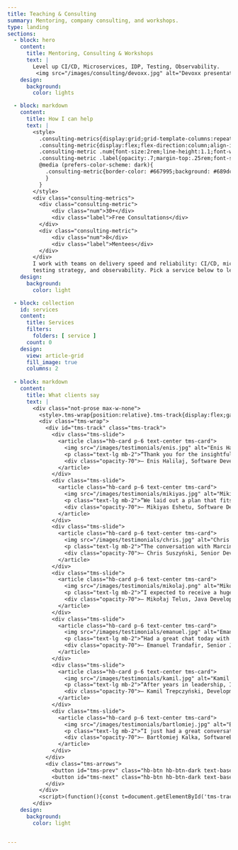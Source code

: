 ```yaml
---
title: Teaching & Consulting
summary: Mentoring, company consulting, and workshops.
type: landing
sections:
  - block: hero
    content:
      title: Mentoring, Consulting & Workshops
      text: |
        Level up CI/CD, Microservices, IDP, Testing, Observability.
         <img src="/images/consulting/devoxx.jpg" alt="Devoxx presentation" class="rounded-xl mt-6 mx-auto">        
    design:
      background:
        color: lights

  - block: markdown
    content:
      title: How I can help
      text: |
        <style>
          .consulting-metrics{display:grid;grid-template-columns:repeat(2,minmax(0,1fr));gap:2rem;margin:2rem 0;}
          .consulting-metric{display:flex;flex-direction:column;align-items:center;justify-content:center;padding:1.25rem;border-radius:1rem;border:1px solid var(--hb-border,#e5e7eb);background:var(--hb-card,#fff)}
          .consulting-metric .num{font-size:2rem;line-height:1.1;font-weight:800}
          .consulting-metric .label{opacity:.7;margin-top:.25rem;font-size:.9rem}
          @media (prefers-color-scheme: dark){
            .consulting-metric{border-color: #667995;background: #689dca;
            }
          }
        </style>
        <div class="consulting-metrics">
          <div class="consulting-metric">
              <div class="num">30+</div>
              <div class="label">Free Consultations</div>
          </div>
          <div class="consulting-metric">
              <div class="num">8</div>
              <div class="label">Mentees</div>
          </div>
        </div>
        I work with teams on delivery speed and reliability: CI/CD, microservices, internal developer platforms,
        testing strategy, and observability. Pick a service below to learn more and purchase or get in touch.
    design:
      background:
        color: light

  - block: collection
    id: services
    content:
      title: Services
      filters:
        folders: [ service ]
      count: 0
    design:
      view: article-grid
      fill_image: true
      columns: 2
      
  - block: markdown
    content:
      title: What clients say
      text: |        
        <div class="not-prose max-w-none">
          <style>.tms-wrap{position:relative}.tms-track{display:flex;gap:1.5rem;overflow-x:auto;scroll-snap-type:x mandatory;padding-bottom:.5rem;scroll-behavior:smooth}.tms-slide{flex:0 0 99%;scroll-snap-align:center}.tms-card{max-width:48rem;margin:0 auto}.tms-arrows{display:flex;justify-content:center;gap:.75rem;margin-top:.5rem}</style>
          <div class="tms-wrap">
            <div id="tms-track" class="tms-track">
              <div class="tms-slide">
                <article class="hb-card p-6 text-center tms-card">
                  <img src="/images/testimonials/enis.jpg" alt="Enis Halilaj" class="w-16 h-16 rounded-full object-cover mx-auto mb-3">
                  <p class="text-lg mb-2">“Thank you for the insightful conversation and valuable advice!”</p>
                  <div class="opacity-70">— Enis Halilaj, Software Developer @ Evonem</div>
                </article>
              </div>
              <div class="tms-slide">
                <article class="hb-card p-6 text-center tms-card">
                  <img src="/images/testimonials/mikiyas.jpg" alt="Mikiyas Eshetu" class="w-16 h-16 rounded-full object-cover mx-auto mb-3">
                  <p class="text-lg mb-2">“We laid out a plan that fits both the topics I want to explore and the way I like to learn. While working on my first sprint, one challenge has already made me rethink how I approach modularity and domain boundaries in Spring apps.”</p>
                  <div class="opacity-70">— Mikiyas Eshetu, Software Developer</div>
                </article>
              </div>
              <div class="tms-slide">
                <article class="hb-card p-6 text-center tms-card">
                  <img src="/images/testimonials/chris.jpg" alt="Chris Suszyński" class="w-16 h-16 rounded-full object-cover mx-auto mb-3">
                  <p class="text-lg mb-2">“The conversation with Marcin Grzejszczak was a blast, as always! We spoke about Event Mesh (...). Marcin picked up on the topic right away and sold me on some very interesting ideas! I highly recommend Marcin's consultations.”</p>
                  <div class="opacity-70">— Chris Suszyński, Senior Developer @ Red Hat</div>
                </article>
              </div>
              <div class="tms-slide">
                <article class="hb-card p-6 text-center tms-card">
                  <img src="/images/testimonials/mikolaj.png" alt="Mikołaj Telus" class="w-16 h-16 rounded-full object-cover mx-auto mb-3">
                  <p class="text-lg mb-2">“I expected to receive a huge dose of knowledge about architecture and Spring, but what struck me most was his extraordinary kindness and lack of any barriers.”</p>
                  <div class="opacity-70">— Mikołaj Telus, Java Developer</div>
                </article>
              </div>
              <div class="tms-slide">
                <article class="hb-card p-6 text-center tms-card">
                  <img src="/images/testimonials/emanuel.jpg" alt="Emanuel Trandafir" class="w-16 h-16 rounded-full object-cover mx-auto mb-3">
                  <p class="text-lg mb-2">“Had a great chat today with Marcin Grzejszczak — if you have a chance for conversations like this, take it. Totally worth it!”</p>
                  <div class="opacity-70">— Emanuel Trandafir, Senior Java Developer</div>
                </article>
              </div>
              <div class="tms-slide">
                <article class="hb-card p-6 text-center tms-card">
                  <img src="/images/testimonials/kamil.jpg" alt="Kamil Trepczyński" class="w-16 h-16 rounded-full object-cover mx-auto mb-3">
                  <p class="text-lg mb-2">“After years in leadership, I felt my tech edge fading. Rebuilding with Marcin’s mentorship — highly recommended.”</p>
                  <div class="opacity-70">— Kamil Trepczyński, Development Team Lead @ GFT Group</div>
                </article>
              </div>
              <div class="tms-slide">
                <article class="hb-card p-6 text-center tms-card">
                  <img src="/images/testimonials/bartlomiej.jpg" alt="Bartłomiej Kalka" class="w-16 h-16 rounded-full object-cover mx-auto mb-3">
                  <p class="text-lg mb-2">“I just had a great conversation with Marcin Grzejszczak, and I highly recommend such a consultation. Marcin answered my current questions about career building, development as a programmer, and the IT industry in general, including Spring. If you have the opportunity, it's worth taking advantage of his knowledge :)”</p>
                  <div class="opacity-70">— Bartłomiej Kalka, SoftwareEngineer@GetInt.io & Mentor@JavaReady.pl</div>
                </article>
              </div>
            </div>
            <div class="tms-arrows">
              <button id="tms-prev" class="hb-btn hb-btn-dark text-base px-4 py-2" type="button">‹ Prev</button>
              <button id="tms-next" class="hb-btn hb-btn-dark text-base px-4 py-2" type="button">Next ›</button>
            </div>
          </div>
          <script>(function(){const t=document.getElementById('tms-track');if(!t)return;const prev=document.getElementById('tms-prev');const next=document.getElementById('tms-next');function step(dir){const w=t.clientWidth;const gap=parseFloat(getComputedStyle(t).columnGap||getComputedStyle(t).gap)||24;const amount=Math.max(200,Math.floor(w*0.9)+gap);t.scrollBy({left:dir*amount,behavior:'smooth'});}prev&&prev.addEventListener('click',()=>step(-1));next&&next.addEventListener('click',()=>step(1));})();</script>
        </div>
    design:
      background:
        color: light


---
```

